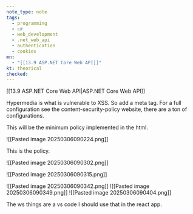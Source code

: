 ```yaml
---
note_type: note
tags:
  - programming
  - c#
  - web_development
  - .net_web_api
  - authentication
  - cookies
mn:
  - "[[13.9 ASP.NET Core Web API]]"
kt: theorical
checked:
---
```

[[13.9 ASP.NET Core Web API|ASP.NET Core Web API]]

Hypermedia is what is vulnerable to XSS. So add a meta tag. For a full configuration see the content-security-policy website, there are a ton of configurations.

This will be the minimum policy implemented in the html.

![[Pasted image 20250306090224.png]]

This is the policy.

![[Pasted image 20250306090302.png]]

![[Pasted image 20250306090315.png]]

![[Pasted image 20250306090342.png]]
![[Pasted image 20250306090349.png]]
![[Pasted image 20250306090404.png]]

The ws things are a vs code I should use that in the react app.

